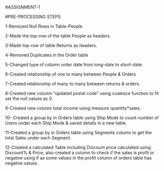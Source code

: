 #ASSIGNMENT-1

#PRE-PROCESSING STEPS

1-Removed Null Rows in Table-People

2-Made the top-row of the table People as headers.

3-Made top-row of table Returns as headers.

4-Removed Duplicates in the Order table

5-Changed type of column order date from long-date to short-date.

6-Created relationship of one to many between People & Orders 

7-Created relationship of many to many between returns & orders.

8-Created new column “updated postal code” using coalesce function to fit set the null values as 0.

9-Created new column total income using measure quantity*sales.

10- Created a group by in Orders table using Ship Mode to count number of Users under each Ship Mode & saved details in a new table.

11-Created a group by in Orders table using Segments column to get the total Sales under each Segment.

12-Created a calculated Table including Discount price calculated using Discount% & Price, also created a column to check if the sales is profit or negative using if as some values in the profit column of orders table has negative values.
